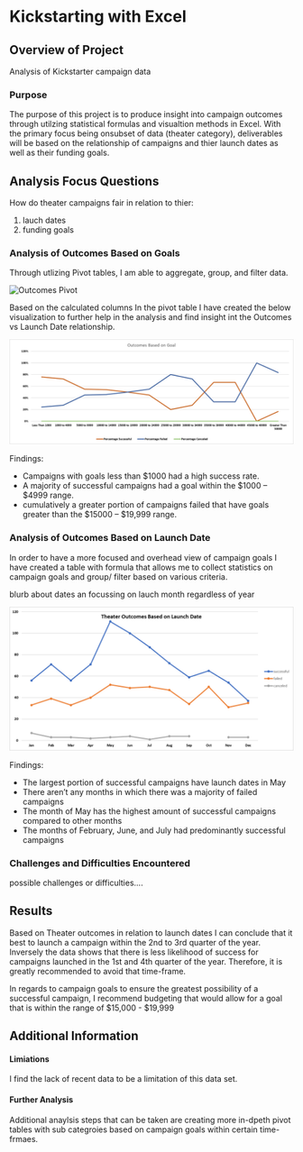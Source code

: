 # Kickstarting with Excel

## Overview of Project
Analysis of Kickstarter campaign data 

### Purpose
The purpose of this project is to produce insight into campaign outcomes through utilzing statistical formulas and visualtion methods in Excel. 
With the primary focus being onsubset of data (theater category), 
deliverables will be based on the relationship of campaigns and thier launch dates as well as their funding goals.


## Analysis Focus Questions

How do theater campaigns fair in relation to thier:
1. lauch dates
2. funding goals


### Analysis of Outcomes Based on Goals

Through utlizing Pivot tables, I am able to aggregate, group, and filter data. 

![Outcomes Pivot]()

Based on the calculated columns In the pivot table I have created the below visualization to further help in the analysis and find insight int the Outcomes vs Launch Date relationship. 

![Outcomes Chart](https://github.com/DonnieData/kickstarter-analysis/blob/master/Resources/Outcomes_vs_Goals.png)

Findings: 
-	Campaigns with goals less than $1000 had a high success rate.
-	A majority of successful campaigns had a goal within the $1000 – $4999 range.
-	cumulatively a greater portion of campaigns failed that have goals greater than the $15000 – $19,999 range.


### Analysis of Outcomes Based on Launch Date

In order to have a more focused and overhead view of campaign goals
I have created a table with formula that allows me to collect statistics on campaign goals and group/ filter based on various criteria.  

blurb about dates an focussing on lauch month regardless of year 

![Lauch Date Chart](https://github.com/DonnieData/kickstarter-analysis/blob/master/Resources/Theater_Outcomes_vs_Launch.png)

Findings:
- The largest portion of successful campaigns have launch dates in May 
- There aren’t any months in which there was a majority of failed campaigns 
- The month of May has the highest amount of successful campaigns compared to other months  
- The months of February, June, and July had predominantly successful campaigns 


### Challenges and Difficulties Encountered

possible challenges or difficulties....

## Results

Based on Theater outcomes in relation to launch dates I can conclude that it best to launch a campaign within the 2nd to 3rd quarter of the year. Inversely the data shows that there is less likelihood of success for campaigns launched in the 1st and 4th quarter of the year. Therefore, it is greatly recommended to avoid that time-frame. 

In regards to campaign goals to ensure the greatest possibility of a successful campaign, I recommend budgeting that would allow for a goal that is within the range of
$15,000 - $19,999

## Additional Information 

#### Limiations 
I find the lack of recent data to be a limitation of this data set. 

#### Further Analysis
Additional anaylsis steps that can be taken are creating more in-dpeth pivot tables with sub categroies based on campaign goals within certain time-frmaes.

